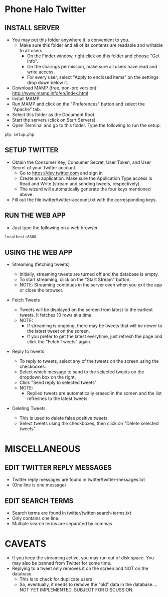Phone Halo Twitter
==================


INSTALL SERVER
--------------
  - You may put this folder anywhere it is convenient to you.
	- Make sure this folder and all of its contents are readable and writable to all users.
    	- On the Finder window, right click on this folder and choose "Get Info".
        - On the sharings permission, make sure all users have read and write access.
        - For every user, select "Apply to enclosed items" on the settings drop down below it.
  - Download MAMP (free, non-pro version): http://www.mamp.info/en/index.html
  - Install MAMP.
  - Run MAMP and click on the "Preferences" button and select the "Apache" tab.
  - Select this folder as the Document Root.
  - Start the servers (click on Start Servers).
  - Open Terminal and go to this folder. Type the following to run the setup:
	
```sh        
php setup.php
```

SETUP TWITTER
-------------

  - Obtain the Consumer Key, Consumer Secret, User Token, and User Secret of your Twitter account.
	- Go to https://dev.twitter.com and sign in
    - Create an application. Make sure the Application Type access is Read and Write (stream and sending tweets, respectively). 
    - The wizard will automatically generate the four keys mentioned above.
  - Fill out the file twitter/twitter-account.txt with the corresponding keys.


RUN THE WEB APP
---------------
* Just type the following on a web browser
```sh
localhost:8888
```


USING THE WEB APP
-----------------
* Streaming (fetching tweets)
    - Initially, streaming tweets are turned off and the database is empty.
    - To start streaming, click on the "Start Stream" button.
    - NOTE: Streaming continues in the server even when you exit the app or close the browser.

* Fetch Tweets
    - Tweets will be displayed on the screen from latest to the earliest tweets. It fetches 10 rows at a time.
    - NOTE:     
    	- If streaming is ongoing, there may be tweets that will be newer to the latest tweet on the screen. 
        - If you prefer to get the latest everytime, just refresh the page and click the "Fetch Tweets" again.
                
* Reply to tweets
    - To reply to tweets, select any of the tweets on the screen using the checkboxes.
    - Select which message to send to the selected tweets on the dropdown box on the right.
    - Click "Send reply to selected tweets"
    - NOTE:     
    	- Replied tweets are automatically erased in the screen and the list refreshes to the latest tweets.
    
* Deleting Tweets
    - This is used to delete false positive tweets
    - Select tweets using the checkboxes, then click on "Delete selected tweets".
    

MISCELLANEOUS
=============


EDIT TWITTER REPLY MESSAGES
---------------------------
- Twitter reply messages are found in twitter/twitter-messages.txt
- (One line is one message)


EDIT SEARCH TERMS
-----------------
- Search terms are found in twitter/twitter-search-terms.txt
- Only contains one line. 
- Multiple search terms are separated by commas



CAVEATS
=======

* If you keep the streaming active, you may run out of disk space. You may also be banned from Twitter for some time.
* Replying to a tweet only removes it on the screen and NOT on the database. 
    - This is to check for duplicate users
    - So, eventually, it needs to remove the "old" data in the database.... NOT YET IMPLEMENTED. SUBJECT FOR DISCUSSION.
